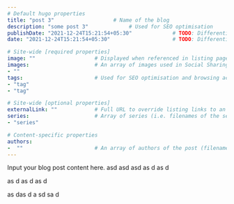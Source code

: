 ```yaml
---
# Default hugo properties
title: "post 3"                   # Name of the blog
description: "some post 3"             # Used for SEO optimisation
publishDate: "2021-12-24T15:21:54+05:30"             # TODO: Differentiate between date
date: "2021-12-24T15:21:54+05:30"                    # TODO: Differentiate between PublishDate

# Site-wide [required properties]
image: ""                   # Displayed when referenced in listing pages
images:                     # An array of images used in Social Sharing
- ""
tags:                       # Used for SEO optimisation and browsing across the site.
- "tag"
- "tag"

# Site-wide [optional properties]
externalLink: ""            # Full URL to override listing links to an external page
series:                     # Array of series (i.e. filenames of the series this is a part of)
- "series"

# Content-specific properties
authors:
-  ""                       # An array of authors of the post (filenames in authors).
---
```

Input your blog post content here.
asd
asd
asd
as
d
as
d

as
d
as
d
as
d

as
das
d
a
sd
sa
d